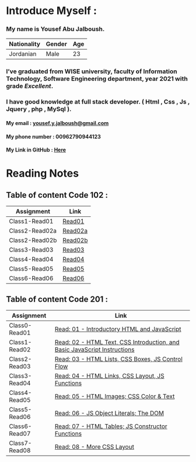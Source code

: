 # Introduce Myself :
### My name is **Yousef Abu Jalboush**.

Nationality | Gender | Age
------------ | ------------- | -------------
Jordanian | Male | 23

### I’ve graduated from **WISE** university, faculty of **Information Technology**, **Software Engineering** department, year 2021 with grade _**Excellent**_.
### I have good knowledge at full stack developer. ( Html , Css , Js , Jquery , php , MySql ).

#### My email : yousef.y.jalboush@gmail.com

#### My phone number : 00962790944123

#### My Link in GitHub : [ Here ](https://github.com/YousefAbuJalboush)

<!-- ![My img](https://user-images.githubusercontent.com/81154478/112147232-20438680-8be5-11eb-818d-7f2c4437b04e.jpg) -->

# Reading Notes

## Table of content Code 102 :

| Assignment            | Link                                  |
| ------------          | -------------                         |
| Class1-Read01         | [ Read01  ]( Code-102/Read01 )        |
| Class2-Read02a        | [ Read02a ]( Code-102/Read02a )       |
| Class2-Read02b        | [ Read02b ]( Code-102/Read02b )       |
| Class3-Read03         | [ Read03  ]( Code-102/Read03 )        |
| Class4-Read04         | [ Read04  ]( Code-102/Read04 )        |
| Class5-Read05         | [ Read05  ]( Code-102/Read05 )        |
| Class6-Read06         | [ Read06  ]( Code-102/Read06 )        |


## Table of content Code 201 :

| Assignment            | Link                                                                                                      |
| ------------          | -------------                                                                                             |
| Class0-Read01         | [ Read: 01 - Introductory HTML and JavaScript  ]( Code-201/Read01 )                                       |
| Class1-Read02         | [ Read: 02 - HTML Text, CSS Introduction, and Basic JavaScript Instructions ]( Code-201/Read02 )          |
| Class2-Read03         | [ Read: 03 - HTML Lists, CSS Boxes, JS Control Flow ]( Code-201/Read03 )                                  |
| Class3-Read04         | [ Read: 04 - HTML Links, CSS Layout, JS Functions ]( Code-201/Read04 )                                    |
| Class4-Read05         | [ Read: 05 - HTML Images; CSS Color & Text ]( Code-201/Read05 )                                           |
| Class5-Read06         | [ Read: 06 - JS Object Literals; The DOM ]( Code-201/Read06 )                                             |
| Class6-Read07         | [ Read: 07 - HTML Tables; JS Constructor Functions ]( Code-201/Read07 )                                   |
| Class7-Read08         | [ Read: 08 - More CSS Layout ]( Code-201/Read08 )                                   |